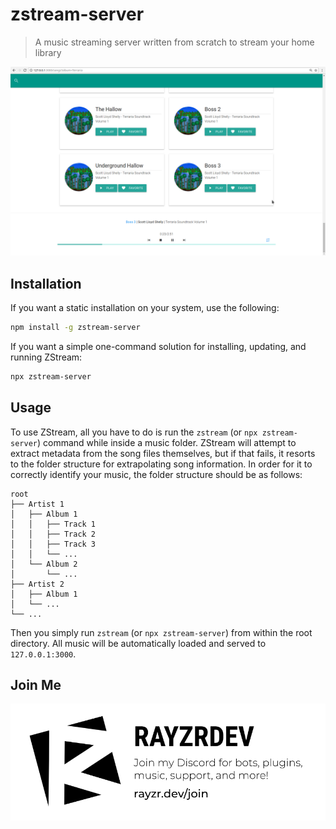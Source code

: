 # zstream-server

> A music streaming server written from scratch to stream your home library

![Screenshot](res/screenshot.png)

## Installation

If you want a static installation on your system, use the following:
```bash
npm install -g zstream-server
```

If you want a simple one-command solution for installing, updating, and running ZStream:
```bash
npx zstream-server
```


## Usage

To use ZStream, all you have to do is run the `zstream` (or `npx zstream-server`) command while inside a music folder. ZStream will attempt to extract metadata from the song files themselves, but if that fails, it resorts to the folder structure for extrapolating song information. In order for it to correctly identify your music, the folder structure should be as follows:

    root
    ├── Artist 1
    │   ├── Album 1
    │   │   ├── Track 1
    │   │   ├── Track 2
    │   │   ├── Track 3
    │   │   └── ...
    │   └── Album 2
    │       └── ...
    ├── Artist 2
    │   ├── Album 1
    │   └── ...
    └── ...

Then you simply run `zstream` (or `npx zstream-server`) from within the root directory. All music will be automatically loaded and served to `127.0.0.1:3000`.

## Join Me

[![Discord Badge](https://github.com/Rayzr522/ProjectResources/raw/master/RayzrDev/badge-small.png)](https://discord.io/rayzrdevofficial)
